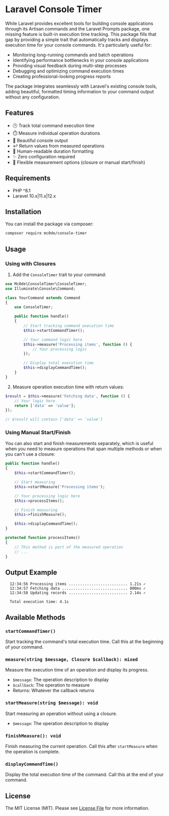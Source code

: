 # Laravel Console Timer

While Laravel provides excellent tools for building console applications through its Artisan commands and the Laravel Prompts package, one missing feature is built-in execution time tracking. This package fills that gap by providing a simple trait that automatically tracks and displays execution time for your console commands. It's particularly useful for:

- Monitoring long-running commands and batch operations
- Identifying performance bottlenecks in your console applications
- Providing visual feedback during multi-step processes
- Debugging and optimizing command execution times
- Creating professional-looking progress reports

The package integrates seamlessly with Laravel's existing console tools, adding beautiful, formatted timing information to your command output without any configuration.

## Features

- 🕒 Track total command execution time
- ⏱️ Measure individual operation durations
- 🎨 Beautiful console output
- ↩️ Return values from measured operations
- 🔄 Human-readable duration formatting
- ✨ Zero configuration required
- 🔀 Flexible measurement options (closure or manual start/finish)

## Requirements

- PHP ^8.1
- Laravel 10.x|11.x|12.x

## Installation

You can install the package via composer:

```bash
composer require mc0de/console-timer
```

## Usage

### Using with Closures

1. Add the `ConsoleTimer` trait to your command:

```php
use Mc0de\ConsoleTimer\ConsoleTimer;
use Illuminate\Console\Command;

class YourCommand extends Command
{
    use ConsoleTimer;

    public function handle()
    {
        // Start tracking command execution time
        $this->startCommandTimer();

        // Your command logic here
        $this->measure('Processing items', function () {
            // Your processing logic
        });

        // Display total execution time
        $this->displayCommandTime();
    }
}
```

2. Measure operation execution time with return values:

```php
$result = $this->measure('Fetching data', function () {
    // Your logic here
    return ['data' => 'value'];
});

// $result will contain ['data' => 'value']
```

### Using Manual Start/Finish

You can also start and finish measurements separately, which is useful when you need to measure operations that span multiple methods or when you can't use a closure:

```php
public function handle()
{
    $this->startCommandTimer();

    // Start measuring
    $this->startMeasure('Processing items');

    // Your processing logic here
    $this->processItems();

    // Finish measuring
    $this->finishMeasure();

    $this->displayCommandTime();
}

protected function processItems()
{
    // This method is part of the measured operation
    // ...
}
```

## Output Example

```
  12:34:56 Processing items .......................... 1.21s ✓
  12:34:57 Fetching data ............................. 800ms ✓
  12:34:58 Updating records .......................... 2.14s ✓

  Total execution time: 4.1s
```

## Available Methods

### `startCommandTimer()`
Start tracking the command's total execution time. Call this at the beginning of your command.

### `measure(string $message, Closure $callback): mixed`
Measure the execution time of an operation and display its progress.
- `$message`: The operation description to display
- `$callback`: The operation to measure
- Returns: Whatever the callback returns

### `startMeasure(string $message): void`
Start measuring an operation without using a closure.
- `$message`: The operation description to display

### `finishMeasure(): void`
Finish measuring the current operation. Call this after `startMeasure` when the operation is complete.

### `displayCommandTime()`
Display the total execution time of the command. Call this at the end of your command.

## License

The MIT License (MIT). Please see [License File](LICENSE.md) for more information.
